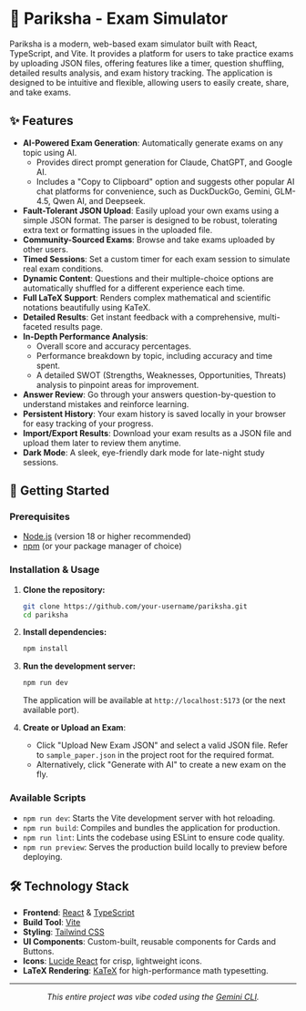 # 📝 Pariksha - Exam Simulator

Pariksha is a modern, web-based exam simulator built with React, TypeScript, and Vite. It provides a platform for users to take practice exams by uploading JSON files, offering features like a timer, question shuffling, detailed results analysis, and exam history tracking. The application is designed to be intuitive and flexible, allowing users to easily create, share, and take exams.

## ✨ Features

-   **AI-Powered Exam Generation**: Automatically generate exams on any topic using AI.
    -   Provides direct prompt generation for Claude, ChatGPT, and Google AI.
    -   Includes a "Copy to Clipboard" option and suggests other popular AI chat platforms for convenience, such as DuckDuckGo, Gemini, GLM-4.5, Qwen AI, and Deepseek.
-   **Fault-Tolerant JSON Upload**: Easily upload your own exams using a simple JSON format. The parser is designed to be robust, tolerating extra text or formatting issues in the uploaded file.
-   **Community-Sourced Exams**: Browse and take exams uploaded by other users.
-   **Timed Sessions**: Set a custom timer for each exam session to simulate real exam conditions.
-   **Dynamic Content**: Questions and their multiple-choice options are automatically shuffled for a different experience each time.
-   **Full LaTeX Support**: Renders complex mathematical and scientific notations beautifully using KaTeX.
-   **Detailed Results**: Get instant feedback with a comprehensive, multi-faceted results page.
-   **In-Depth Performance Analysis**:
    -   Overall score and accuracy percentages.
    -   Performance breakdown by topic, including accuracy and time spent.
    -   A detailed SWOT (Strengths, Weaknesses, Opportunities, Threats) analysis to pinpoint areas for improvement.
-   **Answer Review**: Go through your answers question-by-question to understand mistakes and reinforce learning.
-   **Persistent History**: Your exam history is saved locally in your browser for easy tracking of your progress.
-   **Import/Export Results**: Download your exam results as a JSON file and upload them later to review them anytime.
-   **Dark Mode**: A sleek, eye-friendly dark mode for late-night study sessions.

## 🚀 Getting Started

### Prerequisites

-   [Node.js](https://nodejs.org/en/) (version 18 or higher recommended)
-   [npm](https://www.npmjs.com/) (or your package manager of choice)

### Installation & Usage

1.  **Clone the repository:**
    ```bash
    git clone https://github.com/your-username/pariksha.git
    cd pariksha
    ```

2.  **Install dependencies:**
    ```bash
    npm install
    ```

3.  **Run the development server:**
    ```bash
    npm run dev
    ```
    The application will be available at `http://localhost:5173` (or the next available port).

4.  **Create or Upload an Exam**:
    -   Click "Upload New Exam JSON" and select a valid JSON file. Refer to `sample_paper.json` in the project root for the required format.
    -   Alternatively, click "Generate with AI" to create a new exam on the fly.

### Available Scripts

-   `npm run dev`: Starts the Vite development server with hot reloading.
-   `npm run build`: Compiles and bundles the application for production.
-   `npm run lint`: Lints the codebase using ESLint to ensure code quality.
-   `npm run preview`: Serves the production build locally to preview before deploying.

## 🛠️ Technology Stack

-   **Frontend**: [React](https://reactjs.org/) & [TypeScript](https://www.typescriptlang.org/)
-   **Build Tool**: [Vite](https://vitejs.dev/)
-   **Styling**: [Tailwind CSS](https://tailwindcss.com/)
-   **UI Components**: Custom-built, reusable components for Cards and Buttons.
-   **Icons**: [Lucide React](https://lucide.dev/) for crisp, lightweight icons.
-   **LaTeX Rendering**: [KaTeX](https://katex.org/) for high-performance math typesetting.

---

<p align="center">
  <em>This entire project was vibe coded using the <a href="https://developers.google.com/gemini/cli">Gemini CLI</a>.</em>
</p>